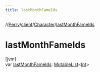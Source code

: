 ```yaml
---
title: lastMonthFameIds
---
```

//[Perry](../../../index.html)/[client](../index.html)/[Character](index.html)/[lastMonthFameIds](last-month-fame-ids.html)



# lastMonthFameIds



[jvm]\
var [lastMonthFameIds](last-month-fame-ids.html): [MutableList](https://kotlinlang.org/api/latest/jvm/stdlib/kotlin.collections/-mutable-list/index.html)<[Int](https://kotlinlang.org/api/latest/jvm/stdlib/kotlin/-int/index.html)>





